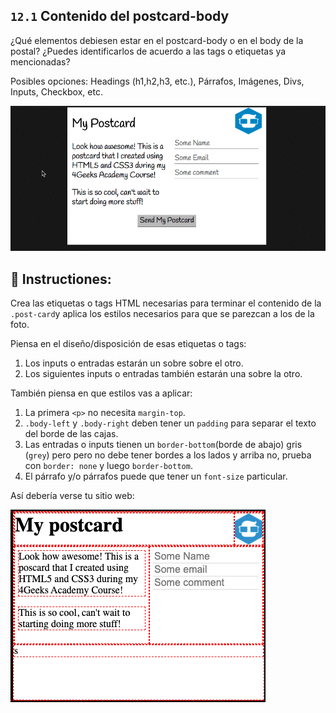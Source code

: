## `12.1` Contenido del postcard-body 

¿Qué elementos debiesen estar en el postcard-body o en el body de la postal? ¿Puedes identificarlos de acuerdo a las tags o etiquetas ya mencionadas?

Posibles opciones: Headings (h1,h2,h3, etc.), Párrafos, Imágenes, Divs, Inputs, Checkbox, etc.

![Postcard body content](../../assets/12.1-body-content.gif)

## 📝 Instructiones:

Crea las etiquetas o tags HTML necesarias para terminar el contenido  de la `.post-card`y aplica los estilos necesarios para que se parezcan a los de la foto.

Piensa en el diseño/disposición de esas etiquetas o tags:

1. Los inputs o entradas estarán un sobre sobre el otro.
2. Los siguientes inputs o entradas también estarán una sobre la otro. 

También piensa en que estilos vas a aplicar:

1. La primera `<p>` no necesita  `margin-top`.
2. `.body-left` y `.body-right` deben tener un `padding` para separar el texto del borde de las cajas. 
3. Las entradas o inputs tienen un `border-bottom`(borde de abajo) gris (`grey`) pero pero no debe tener bordes a los lados y arriba no, prueba con `border: none` y luego `border-bottom`.
4. El párrafo y/o párrafos puede que tener un `font-size` particular.

Así debería verse tu sitio web:


![Postcard body content](../../assets/12.1.png)